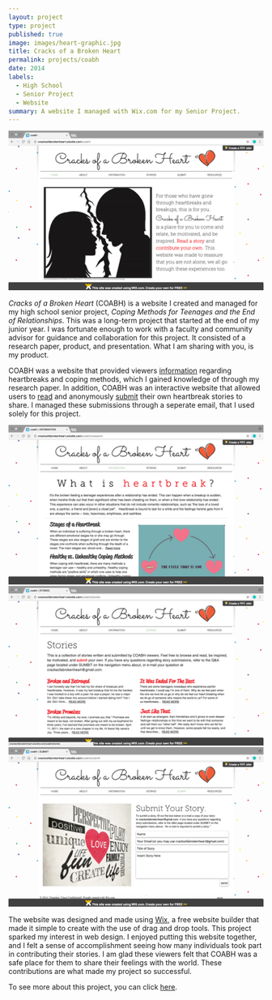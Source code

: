 ```yaml
---
layout: project
type: project
published: true
image: images/heart-graphic.jpg
title: Cracks of a Broken Heart
permalink: projects/coabh
date: 2014
labels:
  - High School
  - Senior Project
  - Website
summary: A website I managed with Wix.com for my Senior Project.
---
```


<img src="../images/coabh-homepage.png" width="750">

*Cracks of a Broken Heart* (COABH) is a website I created and managed for my high school senior project, *Coping Methods for Teenages and the End of Relationships*. This was a long-term project that started at the end of my junior year. I was fortunate enough to work with a faculty and community advisor for guidance and collaboration for this project. It consisted of a research paper, product, and presentation. What I am sharing with you, is my product. 

COABH was a website that provided viewers [information](http://cracksofabrokenheart.wixsite.com/coabh/research) regarding heartbreaks and coping methods, which I gained knowledge of through my research paper. In addition, COABH was an interactive website that allowed users to [read](http://cracksofabrokenheart.wixsite.com/coabh/stories) and anonymously [submit](http://cracksofabrokenheart.wixsite.com/coabh/submit) their own heartbreak stories to share. I managed these submissions through a seperate email, that I used solely for this project.

<img src="../images/coabh-info.png" width="750">
<img src="../images/coabh-stories.png" width="750">
<img src="../images/coabh-submit.png" width="750">

The website was designed and made using [Wix](https://www.wix.com/), a free website builder that made it simple to create with the use of drag and drop tools. This project sparked my interest in web design. I enjoyed putting this website together, and I felt a sense of accomplishment seeing how many individuals took part in contributing their stories. I am glad these viewers felt that COABH was a safe place for them to share their feelings with the world. These contributions are what made my project so successful. 

To see more about this project, you can click [here](http://cracksofabrokenheart.wixsite.com/coabh).
